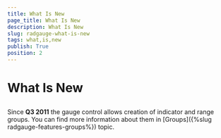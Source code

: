 ```yaml
---
title: What Is New
page_title: What Is New
description: What Is New
slug: radgauge-what-is-new
tags: what,is,new
publish: True
position: 2
---
```


# What Is New



## 

Since __Q3 2011__ the gauge control allows creation of indicator and range groups. You can find more information about them in [Groups]({%slug radgauge-features-groups%}) topic.
